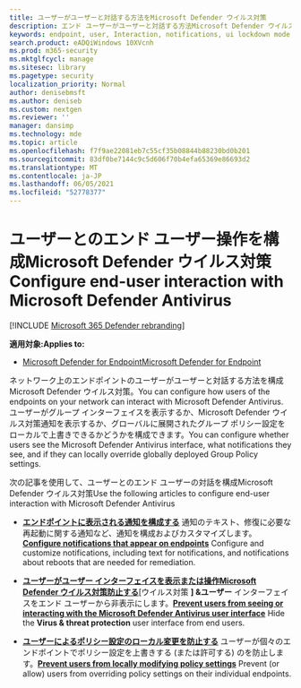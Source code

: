 ```yaml
---
title: ユーザーがユーザーと対話する方法をMicrosoft Defender ウイルス対策
description: エンド ユーザーがユーザーと対話する方法Microsoft Defender ウイルス対策通知、および設定を上書きできる場合を構成します。
keywords: endpoint, user, Interaction, notifications, ui lockdown mode, headless mode, hide interface
search.product: eADQiWindows 10XVcnh
ms.prod: m365-security
ms.mktglfcycl: manage
ms.sitesec: library
ms.pagetype: security
localization_priority: Normal
author: denisebmsft
ms.author: deniseb
ms.custom: nextgen
ms.reviewer: ''
manager: dansimp
ms.technology: mde
ms.topic: article
ms.openlocfilehash: f7f9ae22081eb7c55cf35b08844b88230bd0b201
ms.sourcegitcommit: 83df0be7144c9c5d606f70b4efa65369e86693d2
ms.translationtype: MT
ms.contentlocale: ja-JP
ms.lasthandoff: 06/05/2021
ms.locfileid: "52778377"
---
```

# <a name="configure-end-user-interaction-with-microsoft-defender-antivirus"></a><span data-ttu-id="df0b2-104">ユーザーとのエンド ユーザー操作を構成Microsoft Defender ウイルス対策</span><span class="sxs-lookup"><span data-stu-id="df0b2-104">Configure end-user interaction with Microsoft Defender Antivirus</span></span>

[!INCLUDE [Microsoft 365 Defender rebranding](../../includes/microsoft-defender.md)]


<span data-ttu-id="df0b2-105">**適用対象:**</span><span class="sxs-lookup"><span data-stu-id="df0b2-105">**Applies to:**</span></span>

- [<span data-ttu-id="df0b2-106">Microsoft Defender for Endpoint</span><span class="sxs-lookup"><span data-stu-id="df0b2-106">Microsoft Defender for Endpoint</span></span>](/microsoft-365/security/defender-endpoint/)

<span data-ttu-id="df0b2-107">ネットワーク上のエンドポイントのユーザーがユーザーと対話する方法を構成Microsoft Defender ウイルス対策。</span><span class="sxs-lookup"><span data-stu-id="df0b2-107">You can configure how users of the endpoints on your network can interact with Microsoft Defender Antivirus.</span></span> <span data-ttu-id="df0b2-108">ユーザーがグループ インターフェイスを表示するか、Microsoft Defender ウイルス対策通知を表示するか、グローバルに展開されたグループ ポリシー設定をローカルで上書きできるかどうかを構成できます。</span><span class="sxs-lookup"><span data-stu-id="df0b2-108">You can configure whether users see the Microsoft Defender Antivirus interface, what notifications they see, and if they can locally override globally deployed Group Policy settings.</span></span>

<span data-ttu-id="df0b2-109">次の記事を使用して、ユーザーとのエンド ユーザーの対話を構成Microsoft Defender ウイルス対策</span><span class="sxs-lookup"><span data-stu-id="df0b2-109">Use the following articles to configure end-user interaction with Microsoft Defender Antivirus</span></span>

- <span data-ttu-id="df0b2-110">**[エンドポイントに表示される通知を構成する](configure-notifications-microsoft-defender-antivirus.md)** 通知のテキスト、修復に必要な再起動に関する通知など、通知を構成およびカスタマイズします。</span><span class="sxs-lookup"><span data-stu-id="df0b2-110">**[Configure notifications that appear on endpoints](configure-notifications-microsoft-defender-antivirus.md)** Configure and customize notifications, including text for notifications, and notifications about reboots that are needed for remediation.</span></span>

- <span data-ttu-id="df0b2-111">**[ユーザーがユーザー インターフェイスを表示または操作Microsoft Defender ウイルス対策防止する](prevent-end-user-interaction-microsoft-defender-antivirus.md)**[ウイルス対策 **] &ユーザー** インターフェイスをエンド ユーザーから非表示にします。</span><span class="sxs-lookup"><span data-stu-id="df0b2-111">**[Prevent users from seeing or interacting with the Microsoft Defender Antivirus user interface](prevent-end-user-interaction-microsoft-defender-antivirus.md)** Hide the **Virus & threat protection** user interface from end users.</span></span>

- <span data-ttu-id="df0b2-112">**[ユーザーによるポリシー設定のローカル変更を防止する](configure-local-policy-overrides-microsoft-defender-antivirus.md)** ユーザーが個々のエンドポイントでポリシー設定を上書きする (または許可する) のを防止します。</span><span class="sxs-lookup"><span data-stu-id="df0b2-112">**[Prevent users from locally modifying policy settings](configure-local-policy-overrides-microsoft-defender-antivirus.md)** Prevent (or allow) users from overriding policy settings on their individual endpoints.</span></span>
